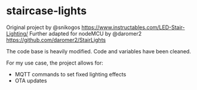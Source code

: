 # staircase-lights

Original project by @snikogos https://www.instructables.com/LED-Stair-Lighting/
Further adapted for nodeMCU by @daromer2 https://github.com/daromer2/StairLights

The code base is heavily modified. Code and variables have been cleaned.

For my use case, the project allows for:
- MQTT commands to set fixed lighting effects
- OTA updates